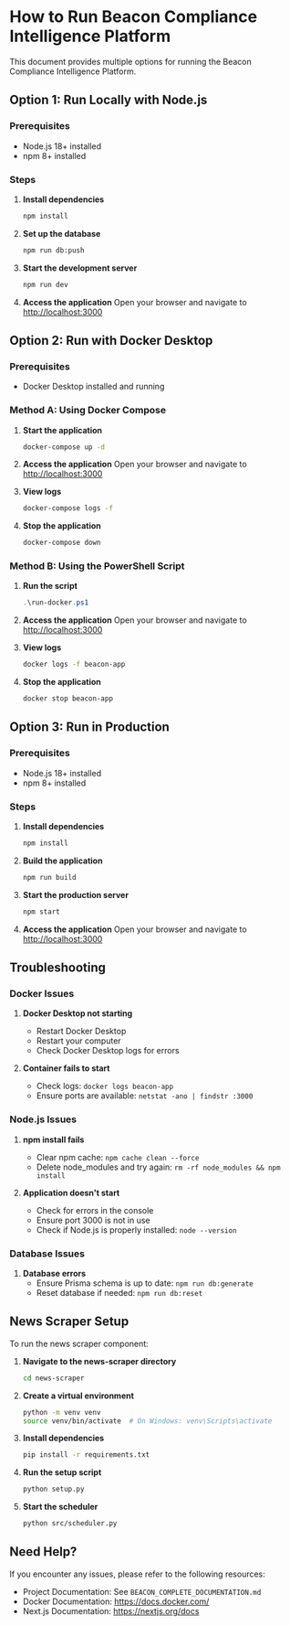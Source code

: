 # How to Run Beacon Compliance Intelligence Platform

This document provides multiple options for running the Beacon Compliance Intelligence Platform.

## Option 1: Run Locally with Node.js

### Prerequisites
- Node.js 18+ installed
- npm 8+ installed

### Steps

1. **Install dependencies**
   ```bash
   npm install
   ```

2. **Set up the database**
   ```bash
   npm run db:push
   ```

3. **Start the development server**
   ```bash
   npm run dev
   ```

4. **Access the application**
   Open your browser and navigate to [http://localhost:3000](http://localhost:3000)

## Option 2: Run with Docker Desktop

### Prerequisites
- Docker Desktop installed and running

### Method A: Using Docker Compose

1. **Start the application**
   ```bash
   docker-compose up -d
   ```

2. **Access the application**
   Open your browser and navigate to [http://localhost:3000](http://localhost:3000)

3. **View logs**
   ```bash
   docker-compose logs -f
   ```

4. **Stop the application**
   ```bash
   docker-compose down
   ```

### Method B: Using the PowerShell Script

1. **Run the script**
   ```powershell
   .\run-docker.ps1
   ```

2. **Access the application**
   Open your browser and navigate to [http://localhost:3000](http://localhost:3000)

3. **View logs**
   ```bash
   docker logs -f beacon-app
   ```

4. **Stop the application**
   ```bash
   docker stop beacon-app
   ```

## Option 3: Run in Production

### Prerequisites
- Node.js 18+ installed
- npm 8+ installed

### Steps

1. **Install dependencies**
   ```bash
   npm install
   ```

2. **Build the application**
   ```bash
   npm run build
   ```

3. **Start the production server**
   ```bash
   npm start
   ```

4. **Access the application**
   Open your browser and navigate to [http://localhost:3000](http://localhost:3000)

## Troubleshooting

### Docker Issues

1. **Docker Desktop not starting**
   - Restart Docker Desktop
   - Restart your computer
   - Check Docker Desktop logs for errors

2. **Container fails to start**
   - Check logs: `docker logs beacon-app`
   - Ensure ports are available: `netstat -ano | findstr :3000`

### Node.js Issues

1. **npm install fails**
   - Clear npm cache: `npm cache clean --force`
   - Delete node_modules and try again: `rm -rf node_modules && npm install`

2. **Application doesn't start**
   - Check for errors in the console
   - Ensure port 3000 is not in use
   - Check if Node.js is properly installed: `node --version`

### Database Issues

1. **Database errors**
   - Ensure Prisma schema is up to date: `npm run db:generate`
   - Reset database if needed: `npm run db:reset`

## News Scraper Setup

To run the news scraper component:

1. **Navigate to the news-scraper directory**
   ```bash
   cd news-scraper
   ```

2. **Create a virtual environment**
   ```bash
   python -m venv venv
   source venv/bin/activate  # On Windows: venv\Scripts\activate
   ```

3. **Install dependencies**
   ```bash
   pip install -r requirements.txt
   ```

4. **Run the setup script**
   ```bash
   python setup.py
   ```

5. **Start the scheduler**
   ```bash
   python src/scheduler.py
   ```

## Need Help?

If you encounter any issues, please refer to the following resources:
- Project Documentation: See `BEACON_COMPLETE_DOCUMENTATION.md`
- Docker Documentation: https://docs.docker.com/
- Next.js Documentation: https://nextjs.org/docs
